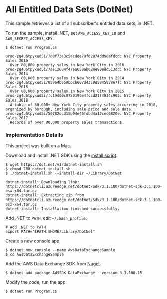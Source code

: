 # All Entitled Data Sets (DotNet)

This sample retrieves a list of all subscriber's entitled data sets, in .NET.

To run the sample, install .NET, set `AWS_ACCESS_KEY_ID` and `AWS_SECRET_ACCESS_KEY`.

```
$ dotnet run Program.cs

prod-zg4u6tpyxud5i/7d8f73e3c5acdde79fd2874dd98afdcd: NYC Property Sales 2016
  Over 80,000 property sales in New York City in 2016
prod-zg4u6tpyxud5i/7ae12084f47ea658ab62ee90edd513dd: NYC Property Sales 2014
  Over 80,000 property sales in New York City in 2014
prod-zg4u6tpyxud5i/05964b659bbcb607d43c0d5845838e7f: NYC Property Sales 2015
  Over 80,000 property sales in New York City in 2015
prod-zg4u6tpyxud5i/fc19d00c8780199e4fccd21f4834c905: NYC Property Sales 2018
  A table of 80,000+ New York City property sales occurring in 2018, organized by borough, including sale price and sale date. 
prod-zg4u6tpyxud5i/50782dc315b94e46fdbd4a12cec6820e: NYC Property Sales 2017
  Records of over 80,000 property sales transactions. 
```

### Implementation Details

This project was built on a Mac.

Download and install .NET SDK using the [install script](https://docs.microsoft.com/en-us/dotnet/core/tools/dotnet-install-script).

```
$ wget https://dot.net/v1/dotnet-install.sh
$ chmod 700 dotnet-install.sh
$ ./dotnet-install.sh --install-dir ~/Library/DotNet

dotnet-install: Downloading link: https://dotnetcli.azureedge.net/dotnet/Sdk/3.1.100/dotnet-sdk-3.1.100-osx-x64.tar.gz
dotnet-install: Extracting zip from https://dotnetcli.azureedge.net/dotnet/Sdk/3.1.100/dotnet-sdk-3.1.100-osx-x64.tar.gz
dotnet-install: Installation finished successfully.
```

Add .NET to `PATH`, edit `~/.bash_profile`.

```
# Add .NET to PATH
export PATH="$PATH:$HOME/Library/DotNet"
```

Create a new console app.

```
$ dotnet new console --name AwsDataExchangeSample
$ cd AwsDataExchangeSample
```

Add the AWS Data Exchange SDK from [Nuget](https://www.nuget.org/packages/AWSSDK.DataExchange/).

```
$ dotnet add package AWSSDK.DataExchange --version 3.3.100.15
```

Modify the code, run the app.

```
$ dotnet run Program.cs
```
